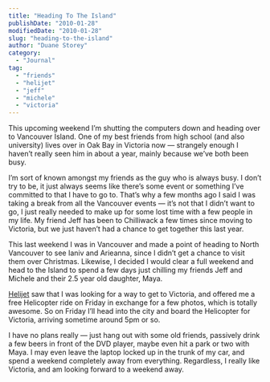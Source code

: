 ```yaml
---
title: "Heading To The Island"
publishDate: "2010-01-28"
modifiedDate: "2010-01-28"
slug: "heading-to-the-island"
author: "Duane Storey"
category:
  - "Journal"
tag:
  - "friends"
  - "helijet"
  - "jeff"
  - "michele"
  - "victoria"
---
```


This upcoming weekend I’m shutting the computers down and heading over to Vancouver Island. One of my best friends from high school (and also university) lives over in Oak Bay in Victoria now — strangely enough I haven’t really seen him in about a year, mainly because we’ve both been busy.

I’m sort of known amongst my friends as the guy who is always busy. I don’t try to be, it just always seems like there’s some event or something I’ve committed to that I have to go to. That’s why a few months ago I said I was taking a break from all the Vancouver events — it’s not that I didn’t want to go, I just really needed to make up for some lost time with a few people in my life. My friend Jeff has been to Chilliwack a few times since moving to Victoria, but we just haven’t had a chance to get together this last year.

This last weekend I was in Vancouver and made a point of heading to North Vancouver to see Ianiv and Arieanna, since I didn’t get a chance to visit them over Christmas. Likewise, I decided I would clear a full weekend and head to the Island to spend a few days just chilling my friends Jeff and Michele and their 2.5 year old daughter, Maya.

[Helijet](http://www.helijet.com/n/) saw that I was looking for a way to get to Victoria, and offered me a free Helicopter ride on Friday in exchange for a few photos, which is totally awesome. So on Friday I’ll head into the city and board the Helicopter for Victoria, arriving sometime around 5pm or so.

I have no plans really — just hang out with some old friends, passively drink a few beers in front of the DVD player, maybe even hit a park or two with Maya. I may even leave the laptop locked up in the trunk of my car, and spend a weekend completely away from everything. Regardless, I really like Victoria, and am looking forward to a weekend away.
